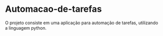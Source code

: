 # Automacao-de-tarefas
 O projeto consiste em uma aplicação para automação de tarefas, utilizando a linguagem python. 
